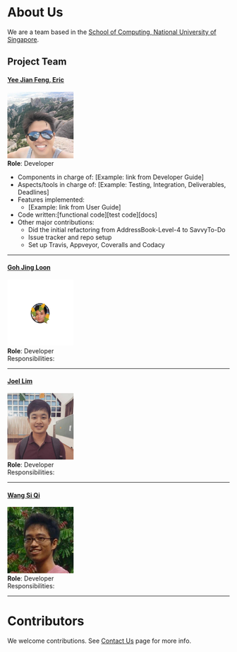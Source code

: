 # About Us

We are a team based in the [School of Computing, National University of Singapore](http://www.comp.nus.edu.sg).

## Project Team

#### [Yee Jian Feng, Eric](http://github.com/yeejfe) <br>
<img src="images/YEEJFE.jpg" width="150"><br>
**Role**: Developer <br>
* Components in charge of: [Example: link from Developer Guide]
* Aspects/tools in charge of: [Example: Testing, Integration, Deliverables, Deadlines]
* Features implemented:
   * [Example: link from User Guide]
* Code written:[functional code][test code][docs]
* Other major contributions:
  * Did the initial refactoring from AddressBook-Level-4 to SavvyTo-Do
  * Issue tracker and repo setup
  * Set up Travis, Appveyor, Coveralls and Codacy

-----

#### [Goh Jing Loon](https://github.com/jingloon)
<img src="images/JingLoon.png" width="150"><br>
**Role**: Developer <br>
Responsibilities:

-----

#### [Joel Lim](https://github.com/aljorhythm)
<img src="images/JoelLim.jpg" width="150"><br>
**Role**: Developer <br>
Responsibilities:

-----

#### [Wang Si Qi](https://github.com/coyotestarrkwsq)
<img src="images/WangSiQi.jpg" width="150"><br>
**Role**: Developer <br>
Responsibilities:

 -----

# Contributors

We welcome contributions. See [Contact Us](ContactUs.md) page for more info.
